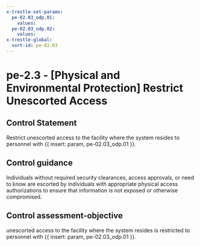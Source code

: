 ```yaml
---
x-trestle-set-params:
  pe-02.03_odp.01:
    values:
  pe-02.03_odp.02:
    values:
x-trestle-global:
  sort-id: pe-02.03
---
```


# pe-2.3 - \[Physical and Environmental Protection\] Restrict Unescorted Access

## Control Statement

Restrict unescorted access to the facility where the system resides to personnel with {{ insert: param, pe-02.03_odp.01 }}.

## Control guidance

Individuals without required security clearances, access approvals, or need to know are escorted by individuals with appropriate physical access authorizations to ensure that information is not exposed or otherwise compromised.

## Control assessment-objective

unescorted access to the facility where the system resides is restricted to personnel with {{ insert: param, pe-02.03_odp.01 }}.
